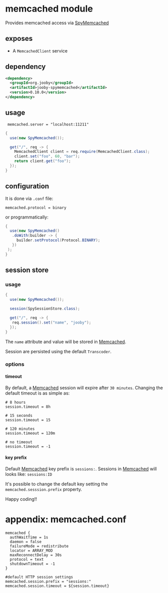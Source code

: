 # memcached module

Provides memcached access via [SpyMemcached](https://github.com/dustin/java-memcached-client)

## exposes
* A ```MemcachedClient``` service

## dependency

```xml
<dependency>
  <groupId>org.jooby</groupId>
  <artifactId>jooby-spymemcached</artifactId>
  <version>0.10.0</version>
</dependency>
```

## usage

```properties
 memcached.server = "localhost:11211"
```

```java
{
  use(new SpyMemcached());

  get("/", req -> {
    MemcachedClient client = req.require(MemcachedClient.class);
    client.set("foo", 60, "bar");
    return client.get("foo");
  });
}
```

## configuration

It is done via ```.conf``` file:

```properties
memcached.protocol = binary
```

or programmatically:

```java
{
  use(new SpyMemcached()
   .doWith(builder -> {
     builder.setProtocol(Protocol.BINARY);
   })
 );
}
```

## session store

### usage

```java
{
  use(new SpyMemcached());

  session(SpySessionStore.class);

  get("/", req -> {
   req.session().set("name", "jooby");
  });
}
```

The ```name``` attribute and value will be stored in [Memcached](http://memcached.org).

Session are persisted using the default ```Transcoder```.

### options

#### timeout
By default, a [Memcached](http://memcached.org) session will expire after ```30 minutes```. Changing the default timeout is as simple as:

```properties
# 8 hours
session.timeout = 8h

# 15 seconds
session.timeout = 15

# 120 minutes
session.timeout = 120m

# no timeout
session.timeout = -1
```

#### key prefix
Default [Memcached](http://memcached.org) key prefix is ```sessions:```. Sessions in [Memcached](http://memcached.org) will looks like: ```sessions:ID```

It's possible to change the default key setting the ```memcached.sesssion.prefix``` property.

Happy coding!!

# appendix: memcached.conf

```properties
memcached {
  authWaitTime = 1s
  daemon = false
  failureMode = redistribute
  locator = ARRAY_MOD
  maxReconnectDelay = 30s
  protocol = text
  shutdownTimeout = -1
}

#default HTTP session settings
memcached.session.prefix = "sessions:"
memcached.session.timeout = ${session.timeout}

```
